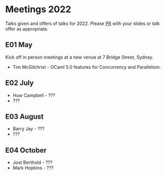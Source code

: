 # Meetings 2022

Talks given and offers of talks for 2022. Please [PR](https://github.com/fp-syd/meetings/pulls) with your slides or talk offer as appropriate. 

## E01 May
Kick off in person meetings at a new venue at 7 Bridge Street, Sydney.

* Tim McGilchrist - OCaml 5.0 features for Concurrency and Parallelism.

## E02 July
* Huw Campbell - ???
* ???

## E03 August
* Barry Jay - ???
* ???

## E04 October
* Jost Berthold - ???
* Mark Hopkins - ???
